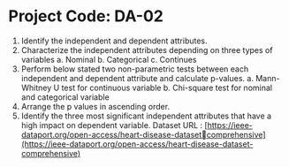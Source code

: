 # Project Code: DA-02
1. Identify the independent and dependent attributes.
2. Characterize the independent attributes depending on three types of 
variables
 a. Nominal
 b. Categorical
 c. Continues
3. Perform below stated two non-parametric tests between each 
independent and dependent attribute and calculate p-values. 
 a. Mann-Whitney U test for continuous variable
 b. Chi-square test for nominal and categorical variable
4. Arrange the p values in ascending order.
5. Identify the three most significant independent attributes that have a 
high impact on dependent variable.
Dataset URL : [https://ieee-dataport.org/open-access/heart-disease-datasetcomprehensive](https://ieee-dataport.org/open-access/heart-disease-dataset-comprehensive)
